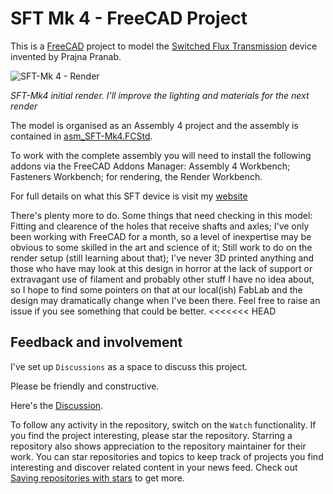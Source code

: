 # SFT Mk 4 - FreeCAD Project
This is a [FreeCAD](https://freecad.org/) project to model the [Switched Flux Transmission](https://tomboy-pink.co.uk/SFT/) device invented by Prajna Pranab.

![SFT-Mk 4 - Render](https://github.com/prajna-pranab/sft/assets/4018272/160b4f45-7fe8-4d79-b3db-0c5497977e14)

*SFT-Mk4 initial render. I'll improve the lighting and materials for the next render*

The model is organised as an Assembly 4 project and the assembly is contained in [asm_SFT-Mk4.FCStd](./asm_SFT-Mk4.FCStd).

To work with the complete assembly you will need to install the following  addons via the FreeCAD Addons Manager: Assembly 4 Workbench; Fasteners Workbench; for rendering, the Render Workbench.

For full details on what this SFT device is visit my [website](https://tomboy-pink.co.uk/SFT/)

There's plenty more to do. Some things that need checking in this model: Fitting and clearence of the holes that receive shafts and axles; I've only been working with FreeCAD for a month, so a level of inexpertise may be obvious to some skilled in the art and science of it; Still work to do on the render setup (still learning about that); I've never 3D printed anything and those who have may look at this design in horror at the lack of support or extravagant use of filament and probably other stuff I have no idea about, so I hope to find some pointers on that at our local(ish) FabLab and the design may dramatically change when I've been there. Feel free to raise an issue if you see something that could be better.
<<<<<<< HEAD

## Feedback and involvement

I've set up `Discussions` as a space to discuss this project.

Please be friendly and constructive. 

Here's the [Discussion][Discussion].

To follow any activity in the repository, switch on the `Watch` functionality. If you find the project interesting, please star the repository. Starring a repository also shows appreciation to the repository maintainer for their work. You can star repositories and topics to keep track of projects you find interesting and discover related content in your news feed. Check out [Saving repositories with stars](https://docs.github.com/en/get-started/exploring-projects-on-github/saving-repositories-with-stars) to get more.

[Discussion]: https://github.com/prajna-pranab/SFT/discussions